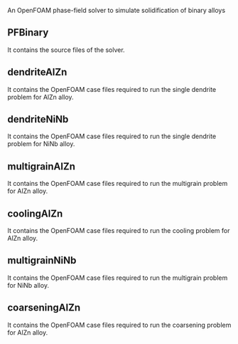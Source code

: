 An OpenFOAM phase-field solver to simulate solidification of binary alloys

## PFBinary

It contains the source files of the solver.

## dendriteAlZn

It contains the OpenFOAM case files required to run the single dendrite problem for AlZn alloy.

## dendriteNiNb

It contains the OpenFOAM case files required to run the single dendrite problem for NiNb alloy.

## multigrainAlZn

It contains the OpenFOAM case files required to run the multigrain problem for AlZn alloy.

## coolingAlZn

It contains the OpenFOAM case files required to run the cooling problem for AlZn alloy.

## multigrainNiNb

It contains the OpenFOAM case files required to run the multigrain problem for NiNb alloy.

## coarseningAlZn

It contains the OpenFOAM case files required to run the coarsening problem for AlZn alloy.

